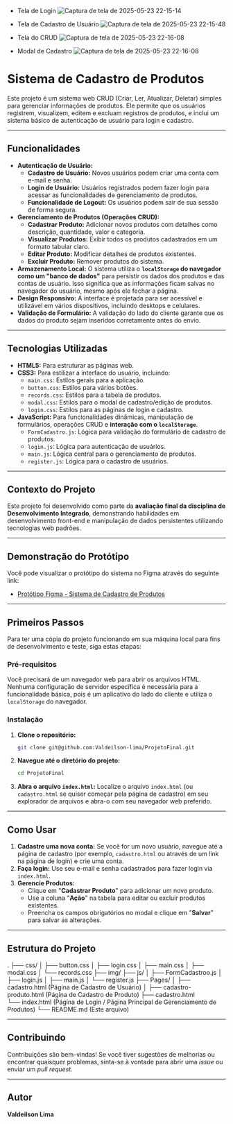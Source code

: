 * Tela de Login
![Captura de tela de 2025-05-23 22-15-14](https://github.com/user-attachments/assets/34f1355d-05e4-4e65-8e92-4a0750ea8a7f)

* Tela de Cadastro de Usuário
![Captura de tela de 2025-05-23 22-15-48](https://github.com/user-attachments/assets/ffe51ebb-3094-44f5-89e0-864afae73a4f)

* Tela do CRUD
![Captura de tela de 2025-05-23 22-16-08](https://github.com/user-attachments/assets/ae01992e-75d8-4ed3-bc2a-b90f2f40ce91)

* Modal de Cadastro
![Captura de tela de 2025-05-23 22-16-08](https://github.com/user-attachments/assets/39e2fdd5-875c-49db-93f9-8fbe34b610dd)






# Sistema de Cadastro de Produtos

Este projeto é um sistema web CRUD (Criar, Ler, Atualizar, Deletar) simples para gerenciar informações de produtos. Ele permite que os usuários registrem, visualizem, editem e excluam registros de produtos, e inclui um sistema básico de autenticação de usuário para login e cadastro.

---

## Funcionalidades

* **Autenticação de Usuário:**
    * **Cadastro de Usuário:** Novos usuários podem criar uma conta com e-mail e senha.
    * **Login de Usuário:** Usuários registrados podem fazer login para acessar as funcionalidades de gerenciamento de produtos.
    * **Funcionalidade de Logout:** Os usuários podem sair de sua sessão de forma segura.
* **Gerenciamento de Produtos (Operações CRUD):**
    * **Cadastrar Produto:** Adicionar novos produtos com detalhes como descrição, quantidade, valor e categoria.
    * **Visualizar Produtos:** Exibir todos os produtos cadastrados em um formato tabular claro.
    * **Editar Produto:** Modificar detalhes de produtos existentes.
    * **Excluir Produto:** Remover produtos do sistema.
* **Armazenamento Local:** O sistema utiliza o **`localStorage` do navegador como um "banco de dados"** para persistir os dados dos produtos e das contas de usuário. Isso significa que as informações ficam salvas no navegador do usuário, mesmo após ele fechar a página.
* **Design Responsivo:** A interface é projetada para ser acessível e utilizável em vários dispositivos, incluindo desktops e celulares.
* **Validação de Formulário:** A validação do lado do cliente garante que os dados do produto sejam inseridos corretamente antes do envio.

---

## Tecnologias Utilizadas

* **HTML5:** Para estruturar as páginas web.
* **CSS3:** Para estilizar a interface do usuário, incluindo:
    * `main.css`: Estilos gerais para a aplicação.
    * `button.css`: Estilos para vários botões.
    * `records.css`: Estilos para a tabela de produtos.
    * `modal.css`: Estilos para o modal de cadastro/edição de produtos.
    * `login.css`: Estilos para as páginas de login e cadastro.
* **JavaScript:** Para funcionalidades dinâmicas, manipulação de formulários, operações CRUD e **interação com o `localStorage`**.
    * `FormCadastro.js`: Lógica para validação do formulário de cadastro de produtos.
    * `login.js`: Lógica para autenticação de usuários.
    * `main.js`: Lógica central para o gerenciamento de produtos.
    * `register.js`: Lógica para o cadastro de usuários.

---

## Contexto do Projeto

Este projeto foi desenvolvido como parte da **avaliação final da disciplina de Desenvolvimento Integrado**, demonstrando habilidades em desenvolvimento front-end e manipulação de dados persistentes utilizando tecnologias web padrões.

---

## Demonstração do Protótipo

Você pode visualizar o protótipo do sistema no Figma através do seguinte link:

* [Protótipo Figma - Sistema de Cadastro de Produtos](https://www.figma.com/proto/sYfDAgxtUqTbqamj1fBDZe/Untitled?node-id=6-13&t=vQjJd65I1kjE6UlD-1&starting-point-node-id=6%3A13)

---

## Primeiros Passos

Para ter uma cópia do projeto funcionando em sua máquina local para fins de desenvolvimento e teste, siga estas etapas:

### Pré-requisitos

Você precisará de um navegador web para abrir os arquivos HTML. Nenhuma configuração de servidor específica é necessária para a funcionalidade básica, pois é um aplicativo do lado do cliente e utiliza o `localStorage` do navegador.

### Instalação

1.  **Clone o repositório:** 
    ```bash
    git clone git@github.com:Valdeilson-lima/ProjetoFinal.git
    ```
2.  **Navegue até o diretório do projeto:**
    ```bash
    cd ProjetoFinal
    ```
3.  **Abra o arquivo `index.html`:** Localize o arquivo `index.html` (ou `cadastro.html` se quiser começar pela página de cadastro) em seu explorador de arquivos e abra-o com seu navegador web preferido.

---

## Como Usar

1.  **Cadastre uma nova conta:** Se você for um novo usuário, navegue até a página de cadastro (por exemplo, `cadastro.html` ou através de um link na página de login) e crie uma conta.
2.  **Faça login:** Use seu e-mail e senha cadastrados para fazer login via `index.html`.
3.  **Gerencie Produtos:**
    * Clique em "**Cadastrar Produto**" para adicionar um novo produto.
    * Use a coluna "**Ação**" na tabela para editar ou excluir produtos existentes.
    * Preencha os campos obrigatórios no modal e clique em "**Salvar**" para salvar as alterações.

---

## Estrutura do Projeto

.
├── css/
│   ├── button.css
│   ├── login.css
│   ├── main.css
│   ├── modal.css
│   └── records.css
├── img/
├── js/
│   ├── FormCadastroo.js
│   ├── login.js
│   ├── main.js
│   └── register.js
├── Pages/
│   ├── cadastro.html              (Página de Cadastro de Usuário)
│   ├── cadastro-produto.html      (Página de Cadastro de Produto)
├── cadastro.html             
└── index.html                     (Página de Login / Página Principal de Gerenciamento de Produtos)
└── README.md                      (Este arquivo)

---

## Contribuindo

Contribuições são bem-vindas! Se você tiver sugestões de melhorias ou encontrar quaisquer problemas, sinta-se à vontade para abrir uma *issue* ou enviar um *pull request*.

---


## Autor

**Valdeilson Lima**
